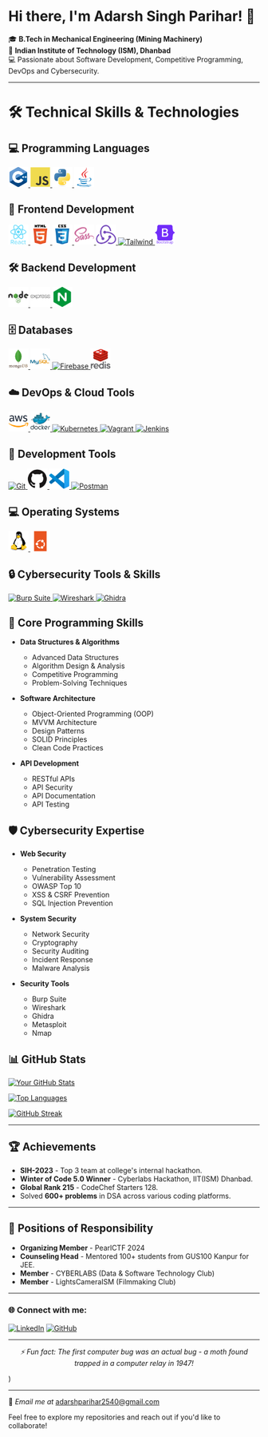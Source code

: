 # Hi there, I'm Adarsh Singh Parihar! 👋

🎓 **B.Tech in Mechanical Engineering (Mining Machinery)**  
📍 **Indian Institute of Technology (ISM), Dhanbad**  
💻 Passionate about Software Development, Competitive Programming, DevOps and Cybersecurity.

---

# 🛠️ Technical Skills & Technologies

## 💻 Programming Languages
<p align="left">
<a href="https://www.cplusplus.com/" target="_blank" rel="noreferrer">
<img src="https://raw.githubusercontent.com/devicons/devicon/master/icons/cplusplus/cplusplus-original.svg" alt="C++" width="40" height="40"/>
</a>
<a href="https://developer.mozilla.org/en-US/docs/Web/JavaScript" target="_blank" rel="noreferrer">
<img src="https://raw.githubusercontent.com/devicons/devicon/master/icons/javascript/javascript-original.svg" alt="JavaScript" width="40" height="40"/>
</a>
<a href="https://www.python.org" target="_blank" rel="noreferrer">
<img src="https://raw.githubusercontent.com/devicons/devicon/master/icons/python/python-original.svg" alt="Python" width="40" height="40"/>
</a>
<a href="https://www.java.com" target="_blank" rel="noreferrer">
<img src="https://raw.githubusercontent.com/devicons/devicon/master/icons/java/java-original.svg" alt="Java" width="40" height="40"/>
</a>
</p>

## 🚀 Frontend Development
<p align="left">
<a href="https://reactjs.org/" target="_blank" rel="noreferrer">
<img src="https://raw.githubusercontent.com/devicons/devicon/master/icons/react/react-original-wordmark.svg" alt="React" width="40" height="40"/>
</a>
<a href="https://www.w3.org/html/" target="_blank" rel="noreferrer">
<img src="https://raw.githubusercontent.com/devicons/devicon/master/icons/html5/html5-original-wordmark.svg" alt="HTML5" width="40" height="40"/>
</a>
<a href="https://www.w3schools.com/css/" target="_blank" rel="noreferrer">
<img src="https://raw.githubusercontent.com/devicons/devicon/master/icons/css3/css3-original-wordmark.svg" alt="CSS3" width="40" height="40"/>
</a>
<a href="https://sass-lang.com" target="_blank" rel="noreferrer">
<img src="https://raw.githubusercontent.com/devicons/devicon/master/icons/sass/sass-original.svg" alt="Sass" width="40" height="40"/>
</a>
<a href="https://redux.js.org" target="_blank" rel="noreferrer">
<img src="https://raw.githubusercontent.com/devicons/devicon/master/icons/redux/redux-original.svg" alt="Redux" width="40" height="40"/>
</a>
<a href="https://tailwindcss.com/" target="_blank" rel="noreferrer">
<img src="https://www.vectorlogo.zone/logos/tailwindcss/tailwindcss-icon.svg" alt="Tailwind" width="40" height="40"/>
</a>
<a href="https://getbootstrap.com" target="_blank" rel="noreferrer">
<img src="https://raw.githubusercontent.com/devicons/devicon/master/icons/bootstrap/bootstrap-plain-wordmark.svg" alt="Bootstrap" width="40" height="40"/>
</a>
</p>

## 🛠️ Backend Development
<p align="left">
<a href="https://nodejs.org" target="_blank" rel="noreferrer">
<img src="https://raw.githubusercontent.com/devicons/devicon/master/icons/nodejs/nodejs-original-wordmark.svg" alt="Node.js" width="40" height="40"/>
</a>
<a href="https://expressjs.com" target="_blank" rel="noreferrer">
<img src="https://raw.githubusercontent.com/devicons/devicon/master/icons/express/express-original-wordmark.svg" alt="Express.js" width="40" height="40"/>
</a>
<a href="https://www.nginx.com" target="_blank" rel="noreferrer">
<img src="https://raw.githubusercontent.com/devicons/devicon/master/icons/nginx/nginx-original.svg" alt="Nginx" width="40" height="40"/>
</a>
</p>

## 🗄️ Databases
<p align="left">
<a href="https://www.mongodb.com/" target="_blank" rel="noreferrer">
<img src="https://raw.githubusercontent.com/devicons/devicon/master/icons/mongodb/mongodb-original-wordmark.svg" alt="MongoDB" width="40" height="40"/>
</a>
<a href="https://www.mysql.com/" target="_blank" rel="noreferrer">
<img src="https://raw.githubusercontent.com/devicons/devicon/master/icons/mysql/mysql-original-wordmark.svg" alt="MySQL" width="40" height="40"/>
</a>
<a href="https://firebase.google.com/" target="_blank" rel="noreferrer">
<img src="https://www.vectorlogo.zone/logos/firebase/firebase-icon.svg" alt="Firebase" width="40" height="40"/>
</a>
<a href="https://redis.io" target="_blank" rel="noreferrer">
<img src="https://raw.githubusercontent.com/devicons/devicon/master/icons/redis/redis-original-wordmark.svg" alt="Redis" width="40" height="40"/>
</a>
</p>

## ☁️ DevOps & Cloud Tools
<p align="left">
<a href="https://aws.amazon.com" target="_blank" rel="noreferrer">
<img src="https://raw.githubusercontent.com/devicons/devicon/master/icons/amazonwebservices/amazonwebservices-original-wordmark.svg" alt="AWS" width="40" height="40"/>
</a>
<a href="https://www.docker.com/" target="_blank" rel="noreferrer">
<img src="https://raw.githubusercontent.com/devicons/devicon/master/icons/docker/docker-original-wordmark.svg" alt="Docker" width="40" height="40"/>
</a>
<a href="https://kubernetes.io" target="_blank" rel="noreferrer">
<img src="https://www.vectorlogo.zone/logos/kubernetes/kubernetes-icon.svg" alt="Kubernetes" width="40" height="40"/>
</a>
<a href="https://www.vagrantup.com/" target="_blank" rel="noreferrer">
<img src="https://www.vectorlogo.zone/logos/vagrantup/vagrantup-icon.svg" alt="Vagrant" width="40" height="40"/>
</a>
<a href="https://www.jenkins.io" target="_blank" rel="noreferrer">
<img src="https://www.vectorlogo.zone/logos/jenkins/jenkins-icon.svg" alt="Jenkins" width="40" height="40"/>
</a>
</p>

## 🔧 Development Tools
<p align="left">
<a href="https://git-scm.com/" target="_blank" rel="noreferrer">
<img src="https://www.vectorlogo.zone/logos/git-scm/git-scm-icon.svg" alt="Git" width="40" height="40"/>
</a>
<a href="https://github.com/" target="_blank" rel="noreferrer">
<img src="https://raw.githubusercontent.com/devicons/devicon/master/icons/github/github-original.svg" alt="GitHub" width="40" height="40"/>
</a>
<a href="https://code.visualstudio.com/" target="_blank" rel="noreferrer">
<img src="https://raw.githubusercontent.com/devicons/devicon/master/icons/vscode/vscode-original.svg" alt="VS Code" width="40" height="40"/>
</a>
<a href="https://postman.com" target="_blank" rel="noreferrer">
<img src="https://www.vectorlogo.zone/logos/getpostman/getpostman-icon.svg" alt="Postman" width="40" height="40"/>
</a>
</p>

## 💻 Operating Systems
<p align="left">
<a href="https://www.linux.org/" target="_blank" rel="noreferrer">
<img src="https://raw.githubusercontent.com/devicons/devicon/master/icons/linux/linux-original.svg" alt="Linux" width="40" height="40"/>
</a>
<a href="https://ubuntu.com/" target="_blank" rel="noreferrer">
<img src="https://raw.githubusercontent.com/devicons/devicon/master/icons/ubuntu/ubuntu-plain.svg" alt="Ubuntu" width="40" height="40"/>
</a>
</p>

## 🔒 Cybersecurity Tools & Skills
<p align="left">
<a href="https://portswigger.net/burp" target="_blank" rel="noreferrer">
<img src="https://raw.githubusercontent.com/secdev/scapy/master/doc/scapy/graphics/scapy_logo.png" alt="Burp Suite" width="40" height="40"/>
</a>
<a href="https://www.wireshark.org/" target="_blank" rel="noreferrer">
<img src="https://www.vectorlogo.zone/logos/wireshark/wireshark-icon.svg" alt="Wireshark" width="40" height="40"/>
</a>
<a href="https://ghidra-sre.org/" target="_blank" rel="noreferrer">
<img src="https://raw.githubusercontent.com/NationalSecurityAgency/ghidra/master/Ghidra/Framework/Generic/src/main/resources/images/GhidraIcon64.png" alt="Ghidra" width="40" height="40"/>
</a>
</p>

## 🧠 Core Programming Skills
- **Data Structures & Algorithms**
  - Advanced Data Structures
  - Algorithm Design & Analysis
  - Competitive Programming
  - Problem-Solving Techniques

- **Software Architecture**
  - Object-Oriented Programming (OOP)
  - MVVM Architecture
  - Design Patterns
  - SOLID Principles
  - Clean Code Practices

- **API Development**
  - RESTful APIs
  - API Security
  - API Documentation
  - API Testing

## 🛡️ Cybersecurity Expertise
- **Web Security**
  - Penetration Testing
  - Vulnerability Assessment
  - OWASP Top 10
  - XSS & CSRF Prevention
  - SQL Injection Prevention

- **System Security**
  - Network Security
  - Cryptography
  - Security Auditing
  - Incident Response
  - Malware Analysis

- **Security Tools**
  - Burp Suite
  - Wireshark
  - Ghidra
  - Metasploit
  - Nmap

## 📊 GitHub Stats

[![Your GitHub Stats](https://github-readme-stats.vercel.app/api?username=YOURUSERNAME&show_icons=true&theme=radical)](https://github.com/YOURUSERNAME)

[![Top Languages](https://github-readme-stats.vercel.app/api/top-langs/?username=YOURUSERNAME&layout=compact&theme=radical)](https://github.com/YOURUSERNAME)

[![GitHub Streak](https://github-readme-streak-stats.herokuapp.com/?user=YOURUSERNAME&theme=radical)](https://github.com/YOURUSERNAME)




---

## 🏆 Achievements

- **SIH-2023** - Top 3 team at college's internal hackathon.
- **Winter of Code 5.0 Winner** - Cyberlabs Hackathon, IIT(ISM) Dhanbad.
- **Global Rank 215** - CodeChef Starters 128.
- Solved **600+ problems** in DSA across various coding platforms.

---

## 🎯 Positions of Responsibility

- **Organizing Member** - PearlCTF 2024
- **Counseling Head** - Mentored 100+ students from GUS100 Kanpur for JEE.
- **Member** - CYBERLABS (Data & Software Technology Club)
- **Member** - LightsCameraISM (Filmmaking Club)

---


### 🌐 Connect with me:
<p align="left">
<a href="https://linkedin.com/in/YOURLINKEDIN" target="blank"><img align="center" src="https://raw.githubusercontent.com/rahuldkjain/github-profile-readme-generator/master/src/images/icons/Social/linked-in-alt.svg" alt="LinkedIn" height="30" width="40" /></a>
<a href="https://github.com/YOURUSERNAME" target="blank"><img align="center" src="https://raw.githubusercontent.com/rahuldkjain/github-profile-readme-generator/master/src/images/icons/Social/github.svg" alt="GitHub" height="30" width="40" /></a>
</p>

---
<p align="center">
<i>⚡ Fun fact: The first computer bug was an actual bug - a moth found trapped in a computer relay in 1947!</i>
</p>)  

---

🔗 *Email me at* [adarshparihar2540@gmail.com](mailto:adarsh2540parihar@gmail.com)

Feel free to explore my repositories and reach out if you'd like to collaborate!
